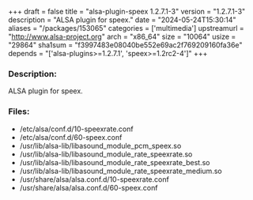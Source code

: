 +++
draft = false
title = "alsa-plugin-speex 1.2.7.1-3"
version = "1.2.7.1-3"
description = "ALSA plugin for speex."
date = "2024-05-24T15:30:14"
aliases = "/packages/153065"
categories = ['multimedia']
upstreamurl = "http://www.alsa-project.org"
arch = "x86_64"
size = "10064"
usize = "29864"
sha1sum = "f3997483e08040be552e69ac2f769209160fa36e"
depends = "['alsa-plugins>=1.2.7.1', 'speex>=1.2rc2-4']"
+++
### Description: 
ALSA plugin for speex.

### Files: 
* /etc/alsa/conf.d/10-speexrate.conf
* /etc/alsa/conf.d/60-speex.conf
* /usr/lib/alsa-lib/libasound_module_pcm_speex.so
* /usr/lib/alsa-lib/libasound_module_rate_speexrate.so
* /usr/lib/alsa-lib/libasound_module_rate_speexrate_best.so
* /usr/lib/alsa-lib/libasound_module_rate_speexrate_medium.so
* /usr/share/alsa/alsa.conf.d/10-speexrate.conf
* /usr/share/alsa/alsa.conf.d/60-speex.conf
